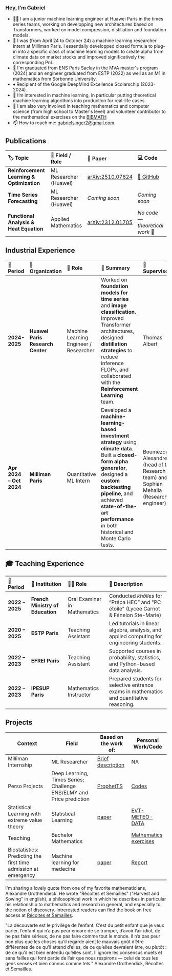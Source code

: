 ### Hey, I’m Gabriel
- 🔵🔵 I am a junior machine learning engineer at Huawei Paris in the times series teams, working on developping new architectures based on Transformers, worked on model compression, distillation and foundation models.
- 🔵 I was (from April 24 to October 24) a machine learning researcher intern at Milliman Paris. I essentially developped closed formula to plug-in into a specific class of machine learning models to create alpha from climate data on market stocks and improved significatively the corresponding PnL.
- 🌱 I'm graduated from ENS Paris Saclay in the MVA master's program (2024) and an engineer graduated from ESTP (2022) as well as an M1 in mathematics from Sorbonne University.
- ♦️ Recipient of the Google DeepMind Excellence Scolarschip (2023-2024).
- 👀 I’m interested in machine learning, in particular putting theoretical machine learning algorithms into production for real-life cases.
- 🎒 I am also very involved in teaching mathematics and computer science (from high school to Master's level) and volunteer contributor to the mathematical exercises on the [BIBMATH](https://www.bibmath.net/ressources/index.php?action=affiche&quoi=mathspe/index)
- 📫 How to reach me: gabrielsinger2@gmail.com

## Publications

| 🏷️ Topic | 🧩 Field / Role | 📄 Paper | 💻 Code |
|:--|:--|:--|:--|
| **Reinforcement Learning & Optimization** | ML Researcher (Huawei) | [arXiv:2510.07624](https://doi.org/10.48550/arXiv.2510.07624) | [🔗 GitHub](https://github.com/abenechehab/nll_to_po) |
| **Time Series Forecasting** | ML Researcher (Huawei) | _Coming soon_ | _Coming soon_ |
| **Functional Analysis & Heat Equation** | Applied Mathematics | [arXiv:2312.01705](https://doi.org/10.48550/arXiv.2312.01705) | _No code — theoretical work_ 🧮 |

## Industrial Experience

| 📅 Period | 🏢 Organization | 🧩 Role | 📘 Summary | 👀 Supervisors|
|:--|:--|:--|:--|:--|
| **2024-2025** | **Huawei Paris Research Center** | Machine Learning Engineer / Researcher | Worked on **foundation models for time series** and **image classification**. Improved Transformer architectures, designed **distillation strategies** to reduce inference FLOPs, and collaborated with the **Reinforcement Learning** team. | Thomas Albert |
| **Apr 2024 – Oct 2024** | **Milliman Paris** | Quantitative ML Intern | Developed a **machine-learning-based investment strategy** using **climate data**. Built a **closed-form alpha generator**, designed a **custom backtesting pipeline**, and achieved **state-of-the-art performance** in both historical and Monte Carlo tests. | Boumezoued Alexandre (head of the Research team) and Sophian Mehalla (Research engineer)|

## 🎓 Teaching Experience

| 📅 Period | 🏫 Institution | 🧑‍🏫 Role | 📘 Description |
|:--|:--|:--|:--|
| **2022 – 2025** | **French Ministry of Education** | Oral Examiner in Mathematics | Conducted *khôlles* for “Prépa HEC” and "PC étoile" (Lycée Carnot & Fénelon Ste-Marie) |
| **2020 – 2025** | **ESTP Paris** | Teaching Assistant | Led tutorials in linear algebra, analysis, and applied computing for engineering students. |
| **2022 – 2023** | **EFREI Paris** | Teaching Assistant | Supported courses in probability, statistics, and Python-based data analysis. |
| **2022 – 2023** | **IPESUP Paris** | Mathematics Instructor | Prepared students for selective entrance exams in mathematics and quantitative reasoning. |


## Projects

| Context | Field | Based on the work of: | Personal Work/Code |
| --- | --- | --- | --- |
| Milliman Internship | ML Researcher| [Brief description](https://github.com/gabrielsinger2/Milliman-Internship/tree/main) | NA |
| Perso Projects | Deep Learning, Times Series; Challenge ENS/ELMY and Price prediction| [ProphetTS](https://arxiv.org/abs/2303.01903)| [Codes](https://github.com/gabrielsinger2/Perso_Experiments) |
| Statistical Learning with extreme value theory | Statistical Learning | [paper](https://arxiv.org/abs/2308.01023) | [EVT-METEO-DATA](https://github.com/gabrielsinger2/MVA-Sequential-Learning-extremes) |
| Teaching| Bachelor Mathematics |  | [Mathematics exercises](https://github.com/gabrielsinger2/MathematicsExercices/tree/main)|
| Biostatistics: Predicting the first time admission at emergency| Machine learning for medecine  | [paper](https://journals.plos.org/plosmedicine/article?id=10.1371/journal.pmed.1002695) | [Report](https://github.com/gabrielsinger2/Biostatistics-Machine-learning-for-emergency-prediction)|


I'm sharing a lovely quote from one of my favorite mathematicians, Alexandre Grothendieck. He wrote "Récoltes et Semailles" ("Harvest and Sowing" in english), a philosophical work in which he describes in particular his relationship to mathematics and research in general, and especially to the notion of discovery. Intrerested readers can find the book on free access at [Récoltes et Semailles](https://agrothendieck.github.io/divers/ReS.pdf). 

"La découverte est le privilège de l’enfant. C’est du petit enfant que je veux parler, l’enfant
qui n’a pas peur encore de se tromper, d’avoir l’air idiot, de ne pas faire sérieux, de ne pas faire
comme tout le monde. Il n’a pas peur non plus que les choses qu’il regarde aient le mauvais
goût d’être différentes de ce qu’il attend d’elles, de ce qu’elles devraient être, ou plutôt : de
ce qu’il est bien entendu qu’elles sont. Il ignore les consensus muets et sans failles qui font
partie de l’air que nous respirons — celui de tous les gens sensés et bien connus comme tels." Alexandre Grothendick, Récoltes et Semailles.
